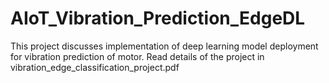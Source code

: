 # AIoT_Vibration_Prediction_EdgeDL
This project discusses implementation of deep learning model deployment for vibration prediction of motor.
 Read details of the project in vibration_edge_classification_project.pdf
